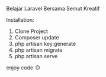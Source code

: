 Belajar Laravel Bersama Semut Kreatif

Installation:
1. Clone Project
2. Composer update
3. php artisan key:generate
4. php artisan migrate
5. php artisan serve

enjoy code :D